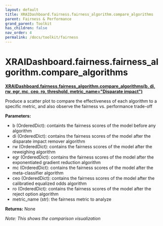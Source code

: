 ```yaml
---
layout: default
title: XRAIDashboard.fairness.fairness_algorithm.compare_algorithms
parent: Fairness & Performance
grand_parent: Toolkit
has_children: false
nav_order: 4
permalink: /docs/toolkit/fairness
---
```


# XRAIDashboard.fairness.fairness_algorithm.compare_algorithms
**[XRAIDashboard.fairness.fairness_algorithm.compare_algorithms(b, di, rw, egr, mc, ceo, ro, threshold, metric_name="Disparate impact")](https://github.com/gaberamolete/XRAIDashboard/blob/main/fairness/fairness_algorithm.py)**


Produce a scatter plot to compare the effectiveness of each algorithm to a specific metric, and also observe the fairness vs. performance trade-off


**Parameters:**
- b (OrderedDict): containts the fairness scores of the model before any algorithm
- di (OrderedDict): contains the fairness scores of the model after the disparate impact remover algorithm
- rw (OrderedDict): contains the fairness scores of the model after the reweighing algorithm
- egr (OrderedDict): contains the fairness scores of the model after the exponentiated gradient reduction algorithm
- mc (OrderedDict): contains the fairness scores of the model after the meta-classifier algorithm
- ceo (OrderedDict): contains the fairness scores of the model after the calibratied equalized odds algorithm
- ro (OrderedDict): contains the fairness scores of the model after the reject option algorithm
- metric_name (str): the fairness metric to analyze

**Returns:**
None

*Note: This shows the comparison visualization*